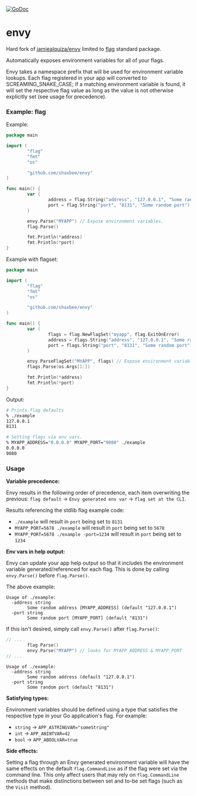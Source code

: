 [![GoDoc](https://godoc.org/github.com/shaxbee/envy?status.svg)](https://godoc.org/github.com/shaxbee/envy)

# envy

Hard fork of [jamiealquiza/envy](https://github.com/jamiealquiza/envy) limited to [flag](https://godoc.org/flag) standard package.

Automatically exposes environment variables for all of your flags.

Envy takes a namespace prefix that will be used for environment variable lookups. Each flag registered in your app will converted to SCREAMING_SNAKE_CASE; if a matching environment variable is found, it will set the respective flag value as long as the value is not otherwise explicitly set (see usage for precedence).

### Example: flag

Example:

```go
package main

import (
        "flag"
        "fmt"
        "os"

        "github.com/shaxbee/envy"
)

func main() {
        var (
                address = flag.String("address", "127.0.0.1", "Some random address")
                port = flag.String("port", "8131", "Some random port")
        )

        envy.Parse("MYAPP") // Expose environment variables.
        flag.Parse()

        fmt.Println(*address)
        fmt.Println(*port)
}
```

Example with flagset:

```go
package main

import (
        "flag"
        "fmt"
        "os"

        "github.com/shaxbee/envy"
)

func main() {
        var (
                flags = flag.NewFlagSet("myapp", flag.ExitOnError)
                address = flags.String("address", "127.0.0.1", "Some random address")
                port = flags.String("port", "8131", "Some random port")
        )

        envy.ParseFlagSet("MYAPP", flags) // Expose environment variables.
        flags.Parse(os.Args[1:])

        fmt.Println(*address)
        fmt.Println(*port)
}
```

Output:

```sh
# Prints flag defaults
% ./example
127.0.0.1
8131

# Setting flags via env vars.
% MYAPP_ADDRESS="0.0.0.0" MYAPP_PORT="9080" ./example
0.0.0.0
9080
```

### Usage

**Variable precedence:**

Envy results in the following order of precedence, each item overwriting the previous:
`flag default` -> `Envy generated env var` -> `flag set at the CLI`.

Results referencing the stdlib flag example code:

- `./example` will result in `port` being set to `8131`
- `MYAPP_PORT=5678 ./example` will result in `port` being set to `5678`
- `MYAPP_PORT=5678 ./example -port=1234` will result in `port` being set to `1234`

**Env vars in help output:**

Envy can update your app help output so that it includes the environment variable generated/referenced for each flag. This is done by calling `envy.Parse()` before `flag.Parse()`.

The above example:

```
Usage of ./example:
  -address string
        Some random address [MYAPP_ADDRESS] (default "127.0.0.1")
  -port string
        Some random port [MYAPP_PORT] (default "8131")
```

If this isn't desired, simply call `envy.Parse()` after `flag.Parse()`:

```go
// ...
        flag.Parse()
        envy.Parse("MYAPP") // looks for MYAPP_ADDRESS & MYAPP_PORT
// ...
```

```
Usage of ./example:
  -address string
        Some random address (default "127.0.0.1")
  -port string
        Some random port (default "8131")
```

**Satisfying types:**

Environment variables should be defined using a type that satisfies the respective type in your Go application's flag. For example:

- `string` -> `APP_ASTRINGVAR="someString"`
- `int` -> `APP_ANINTVAR=42`
- `bool` -> `APP_ABOOLVAR=true`

**Side effects:**

Setting a flag through an Envy generated environment variable will have the same effects on the default `flag.CommandLine` as if the flag were set via the command line. This only affect users that may rely on `flag.CommandLine` methods that make distinctions between set and to-be set flags (such as the `Visit` method).
